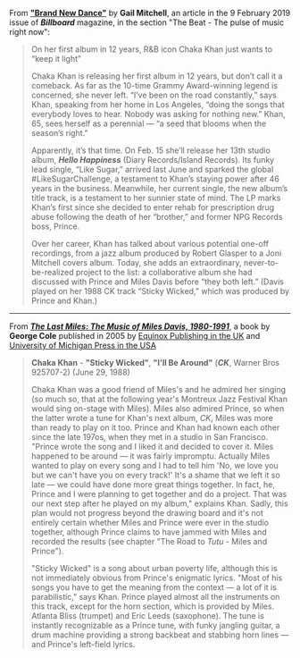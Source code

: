 
From [**"Brand New Dance"**](https://www.billboard.com/articles/news/8496614/chaka-khan-hello-happiness-interview) by **Gail Mitchell**, an article in the 9 February 2019 issue of ***Billboard*** magazine, in the section "The Beat - The pulse of music right now":

> On her first album in 12 years, R&B icon Chaka Khan just wants to “keep it light”
> 
> Chaka Khan is releasing her first album in 12 years, but don’t call it a comeback. As far as the 10-time Grammy Award-winning legend is concerned, she never left. “I’ve been on the road constantly,” says Khan, speaking from her home in Los Angeles, “doing the songs that everybody loves to hear. Nobody was asking for nothing new.” Khan, 65, sees herself as a perennial — “a seed that blooms when the season’s right.”
> 
> Apparently, it’s that time. On Feb. 15 she’ll release her 13th studio album, ***Hello Happiness*** (Diary Records/Island Records). Its funky lead single, “Like Sugar,” arrived last June and sparked the global #LikeSugarChallenge, a testament to Khan’s staying power after 46 years in the business. Meanwhile, her current single, the new album’s title track, is a testament to her sunnier state of mind. The LP marks Khan’s first since she decided to enter rehab for prescription drug abuse following the death of her “brother,” and former NPG Records boss, Prince.
> 
> Over her career, Khan has talked about various potential one-off recordings, from a jazz album produced by Robert Glasper to a Joni Mitchell covers album. Today, she adds an extraordinary, never-to-be-realized project to the list: a collaborative album she had discussed with Prince and Miles Davis before “they both left.” (Davis played on her 1988 CK track “Sticky Wicked,” which was produced by Prince and Khan.)

-------------

From [***The Last Miles: The Music of Miles Davis, 1980-1991***](http://www.thelastmiles.com/), a book by **George Cole** published in 2005 by [Equinox Publishing in the UK](https://www.equinoxpub.com/home/last-miles/) and [University of Michigan Press in the USA](https://www.press.umich.edu/297190)

> **Chaka Khan** - **"Sticky Wicked"**, **"I'll Be Around"** (***CK***, Warner Bros 925707-2) (June 29, 1988) 
> 
> Chaka Khan was a good friend of Miles's and he admired her singing (so much so, that at the following year's Montreux Jazz Festival Khan would sing on-stage with Miles). Miles also admired Prince, so when the latter wrote a tune for Khan's next album, *CK*, Miles was more than ready to play on it too. Prince and Khan had known each other since the late 197os, when they met in a studio in San Francisco. "Prince wrote the song and I liked it and decided to cover it. Miles happened to be around — it was fairly impromptu. Actually Miles wanted to play on every song and I had to tell him 'No, we love you but we can't have you on every track!' It's a shame that we left it so late — we could have done more great things together. In fact, he, Prince and I were planning to get together and do a project. That was our next step after he played on my album," explains Khan. Sadly, this plan would not progress beyond the drawing board and it's not entirely certain whether Miles and Prince were ever in the studio together, although Prince claims to have jammed with Miles and recorded the results (see chapter "The Road to *Tutu* - Miles and Prince"). 
> 
> "Sticky Wicked" is a song about urban poverty life, although this is not immediately obvious from Prince's enigmatic lyrics. "Most of his songs you have to get the meaning from the context — a lot of it is parabilistic," says Khan. Prince played almost all the instruments on this track, except for the horn section, which is provided by Miles. Atlanta Bliss (trumpet) and Eric Leeds (saxophone). The tune is instantly recognizable as a Prince tune, with funky jangling guitar, a drum machine providing a strong backbeat and stabbing horn lines — and Prince's left-field lyrics. 
